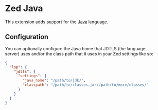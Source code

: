 # Zed Java

This extension adds support for the [Java](https://github.com/zed-extensions/java) language.

## Configuration

You can optionally configure the Java home that JDTLS (the language server) uses
and/or the class path that it uses in your Zed settings like so:

```json
{
  "lsp": {
    "jdtls": {
      "settings": {
        "java_home": "/path/to/jdk/",
        "classpath": "/path/to/classes.jar:/path/to/more/classes/"
      }
    }
  }
}
```
